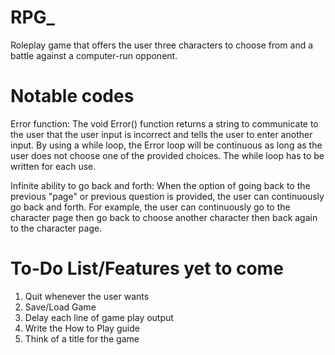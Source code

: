 # RPG_
Roleplay game that offers the user three characters to choose from and a battle against a computer-run opponent.

# Notable codes

Error function:
The void Error() function returns a string to communicate to the user that the user input is incorrect and tells the user to enter another input.
By using a while loop, the Error loop will be continuous as long as the user does not choose one of the provided choices. The while loop has to 
be written for each use.

Infinite ability to go back and forth:
When the option of going back to the previous "page" or previous question is provided, the user can continuously go back and forth. 
For example, the user can continuously go to the character page then go back to choose another character then back again to the character page.

# To-Do List/Features yet to come
  1. Quit whenever the user wants
  2. Save/Load Game
  3. Delay each line of game play output
  4. Write the How to Play guide
  5. Think of a title for the game
